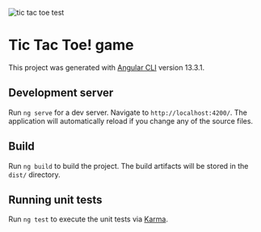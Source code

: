 ![tic tac toe test](https://user-images.githubusercontent.com/486818/161523829-ed1e51f7-0504-4298-a458-949efa28ad20.gif)

# Tic Tac Toe! game

This project was generated with [Angular CLI](https://github.com/angular/angular-cli) version 13.3.1.

## Development server

Run `ng serve` for a dev server. Navigate to `http://localhost:4200/`. The application will automatically reload if you change any of the source files.

## Build

Run `ng build` to build the project. The build artifacts will be stored in the `dist/` directory.

## Running unit tests

Run `ng test` to execute the unit tests via [Karma](https://karma-runner.github.io).
